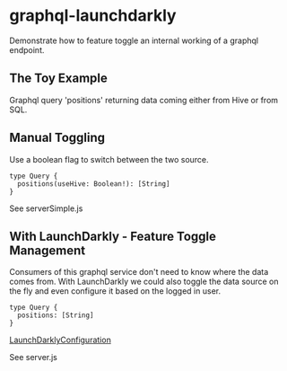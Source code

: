 # graphql-launchdarkly
Demonstrate how to feature toggle an internal working of a graphql endpoint.

## The Toy Example
Graphql query 'positions' returning data coming either from Hive or from SQL.

## Manual Toggling
Use a boolean flag to switch between the two source. 

```
type Query {
  positions(useHive: Boolean!): [String]
}
```

See serverSimple.js

## With LaunchDarkly - Feature Toggle Management
Consumers of this graphql service don't need to know where the data comes from. With LaunchDarkly we could also toggle the data source on the fly and even configure it based on the logged in user.

```
type Query {
  positions: [String]
}
```
[LaunchDarklyConfiguration](../blob/master/LaunchDarklyPositionHive.png?raw=true)

See server.js
